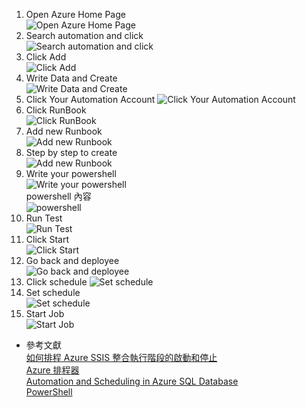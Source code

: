 1. Open Azure Home Page  
![Open Azure Home Page](imgs/p1.png)
2. Search automation and click  
![Search automation and click](imgs/p2.png)  
3. Click Add  
![Click Add](imgs/p3.png)  
4. Write Data and Create  
![Write Data and Create](imgs/p4.png)  
5. Click Your Automation Account
![Click Your Automation Account](imgs/p5.png)  
6. Click RunBook  
![Click RunBook](imgs/p6.png)  
7. Add new Runbook  
![Add new Runbook](imgs/p7.png)  
8. Step by step to create  
![Add new Runbook](imgs/p8.png)  
9. Write your powershell  
![Write your powershell](imgs/p9.png)  
powershell 內容  
![powershell](imgs/p9-2.png)  
10. Run Test  
![Run Test](imgs/p10.png)  
11. Click Start  
![Click Start](imgs/p11.png)  
12. Go back and deployee  
![Go back and deployee](imgs/p12.png)  
13. Click schedule 
![Set schedule](imgs/p13.png)   
14. Set schedule  
![Set schedule](imgs/p14.png)  
15. Start Job  
![Start Job](imgs/p15.png)



* 參考文獻  
[如何排程 Azure SSIS 整合執行階段的啟動和停止](https://docs.microsoft.com/zh-tw/azure/data-factory/how-to-schedule-azure-ssis-integration-runtime)  
[Azure 排程器](https://ithelp.ithome.com.tw/articles/10191831)   
[Automation and Scheduling in Azure SQL Database](https://www.youtube.com/watch?v=oST2u27IXac)   
[PowerShell](https://docs.microsoft.com/en-us/powershell/module/psworkflow/new-psworkflowsession?view=powershell-5.1)  

